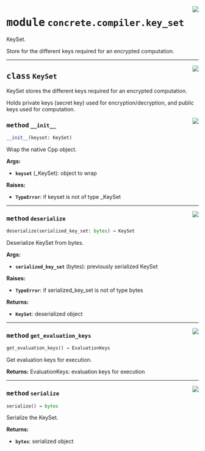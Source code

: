 <!-- markdownlint-disable -->

<a href="../../../compilers/concrete-compiler/compiler/lib/Bindings/Python/concrete/compiler/key_set.py#L0"><img align="right" style="float:right;" src="https://img.shields.io/badge/-source-cccccc?style=flat-square"></a>

# <kbd>module</kbd> `concrete.compiler.key_set`
KeySet. 

Store for the different keys required for an encrypted computation. 



---

<a href="../../../compilers/concrete-compiler/compiler/lib/Bindings/Python/concrete/compiler/key_set.py#L20"><img align="right" style="float:right;" src="https://img.shields.io/badge/-source-cccccc?style=flat-square"></a>

## <kbd>class</kbd> `KeySet`
KeySet stores the different keys required for an encrypted computation. 

Holds private keys (secret key) used for encryption/decryption, and public keys used for computation. 

<a href="../../../compilers/concrete-compiler/compiler/lib/Bindings/Python/concrete/compiler/key_set.py#L26"><img align="right" style="float:right;" src="https://img.shields.io/badge/-source-cccccc?style=flat-square"></a>

### <kbd>method</kbd> `__init__`

```python
__init__(keyset: KeySet)
```

Wrap the native Cpp object. 



**Args:**
 
 - <b>`keyset`</b> (_KeySet):  object to wrap 



**Raises:**
 
 - <b>`TypeError`</b>:  if keyset is not of type _KeySet 




---

<a href="../../../compilers/concrete-compiler/compiler/lib/Bindings/Python/concrete/compiler/key_set.py#L47"><img align="right" style="float:right;" src="https://img.shields.io/badge/-source-cccccc?style=flat-square"></a>

### <kbd>method</kbd> `deserialize`

```python
deserialize(serialized_key_set: bytes) → KeySet
```

Deserialize KeySet from bytes. 



**Args:**
 
 - <b>`serialized_key_set`</b> (bytes):  previously serialized KeySet 



**Raises:**
 
 - <b>`TypeError`</b>:  if serialized_key_set is not of type bytes 



**Returns:**
 
 - <b>`KeySet`</b>:  deserialized object 

---

<a href="../../../compilers/concrete-compiler/compiler/lib/Bindings/Python/concrete/compiler/key_set.py#L66"><img align="right" style="float:right;" src="https://img.shields.io/badge/-source-cccccc?style=flat-square"></a>

### <kbd>method</kbd> `get_evaluation_keys`

```python
get_evaluation_keys() → EvaluationKeys
```

Get evaluation keys for execution. 



**Returns:**
  EvaluationKeys:  evaluation keys for execution 

---

<a href="../../../compilers/concrete-compiler/compiler/lib/Bindings/Python/concrete/compiler/key_set.py#L39"><img align="right" style="float:right;" src="https://img.shields.io/badge/-source-cccccc?style=flat-square"></a>

### <kbd>method</kbd> `serialize`

```python
serialize() → bytes
```

Serialize the KeySet. 



**Returns:**
 
 - <b>`bytes`</b>:  serialized object 


